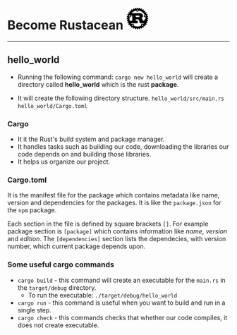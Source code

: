 # Become Rustacean <img src="./README.png" alt="Rust logo" width=50 height=50>

---

## hello_world

- Running the following command: `cargo new hello_world` will create a directory called **hello_world** which is the rust **package**.

- It will create the following directory structure.
  `hello_world/src/main.rs`
  `hello_world/Cargo.toml`

### Cargo

- It it the Rust's build system and package manager.
- It handles tasks such as building our code, downloading the libraries our code depends on and building those libraries.
- It helps us organize our project.

### Cargo.toml

It is the manifest file for the package which contains metadata like name, version and dependencies for the packages. It is like the `package.json` for the `npm` package.

Each section in the file is defined by square brackets `[]`. For example package section is `[package]` which contains information like _name_, _version_ and _edition_. The `[dependencies]` section lists the dependecies, with version number, which current package depends upon.

### Some useful cargo commands

- `cargo build` - this command will create an executable for the `main.rs` in the `target/debug` directory.
  - To run the executable: `./target/debug/hello_world`
- `cargo run` - this command is useful when you want to build and run in a single step.
- `cargo check` - this commands checks that whether our code compiles, it does not create executable.
